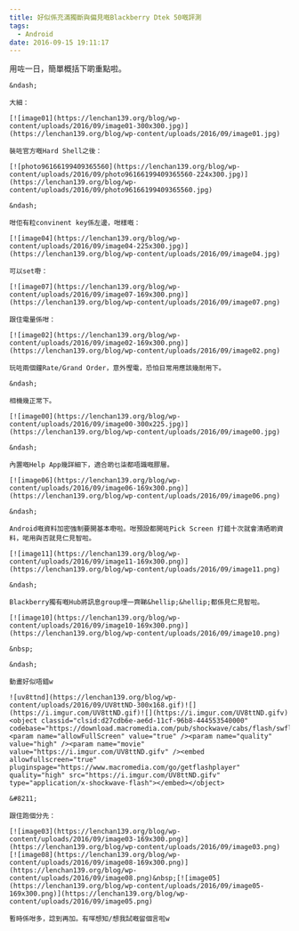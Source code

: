 ```yaml
---
title: 好似係充滿獨斷與偏見嘅Blackberry Dtek 50嘅評測
tags:
  - Android
date: 2016-09-15 19:11:17
---
```


用咗一日，簡單概括下啲重點啦。

	&ndash;

	大細：

	[![image01](https://lenchan139.org/blog/wp-content/uploads/2016/09/image01-300x300.jpg)](https://lenchan139.org/blog/wp-content/uploads/2016/09/image01.jpg)

	裝咗官方嘅Hard Shell之後：

	[![photo96166199409365560](https://lenchan139.org/blog/wp-content/uploads/2016/09/photo96166199409365560-224x300.jpg)](https://lenchan139.org/blog/wp-content/uploads/2016/09/photo96166199409365560.jpg)

	&ndash;

	咁佢有粒convinent key係左邊，咁樣嘅：

	[![image04](https://lenchan139.org/blog/wp-content/uploads/2016/09/image04-225x300.jpg)](https://lenchan139.org/blog/wp-content/uploads/2016/09/image04.jpg)

	可以set嘢：

	[![image07](https://lenchan139.org/blog/wp-content/uploads/2016/09/image07-169x300.png)](https://lenchan139.org/blog/wp-content/uploads/2016/09/image07.png)

	跟住電量係咁：

	[![image02](https://lenchan139.org/blog/wp-content/uploads/2016/09/image02-169x300.png)](https://lenchan139.org/blog/wp-content/uploads/2016/09/image02.png)

	玩咗兩個鐘Rate/Grand Order，意外慳電，恐怕日常用應該幾耐用下。

	&ndash;

	相機幾正常下。

	[![image00](https://lenchan139.org/blog/wp-content/uploads/2016/09/image00-300x225.jpg)](https://lenchan139.org/blog/wp-content/uploads/2016/09/image00.jpg)

	&ndash;

	內置嘅Help App幾詳細下，適合啲乜柒都唔識嘅膠層。

	[![image06](https://lenchan139.org/blog/wp-content/uploads/2016/09/image06-169x300.png)](https://lenchan139.org/blog/wp-content/uploads/2016/09/image06.png)

	&ndash;

	Android嘅資料加密強制要開基本嘢啦。咁預設都開咗Pick Screen 打錯十次就會清晒啲資料，啱用與否就見仁見智啦。

	[![image11](https://lenchan139.org/blog/wp-content/uploads/2016/09/image11-169x300.png)](https://lenchan139.org/blog/wp-content/uploads/2016/09/image11.png)

	&ndash;

	Blackberry獨有嘅Hub將訊息group埋一齊睇&hellip;&hellip;都係見仁見智啦。

	[![image10](https://lenchan139.org/blog/wp-content/uploads/2016/09/image10-169x300.png)](https://lenchan139.org/blog/wp-content/uploads/2016/09/image10.png)

	&nbsp;

	&ndash;

	動畫好似唔錯w

	![uv8ttnd](https://lenchan139.org/blog/wp-content/uploads/2016/09/UV8ttND-300x168.gif)![](https://i.imgur.com/UV8ttND.gif)![](https://i.imgur.com/UV8ttND.gifv)<object classid="clsid:d27cdb6e-ae6d-11cf-96b8-444553540000" codebase="https://download.macromedia.com/pub/shockwave/cabs/flash/swflash.cab#version=6,0,40,0"><param name="allowFullScreen" value="true" /><param name="quality" value="high" /><param name="movie" value="https://i.imgur.com/UV8ttND.gifv" /><embed allowfullscreen="true" pluginspage="https://www.macromedia.com/go/getflashplayer" quality="high" src="https://i.imgur.com/UV8ttND.gifv" type="application/x-shockwave-flash"></embed></object>

	&#8211;

	跟住跑個分先：

	[![image03](https://lenchan139.org/blog/wp-content/uploads/2016/09/image03-169x300.png)](https://lenchan139.org/blog/wp-content/uploads/2016/09/image03.png) [![image08](https://lenchan139.org/blog/wp-content/uploads/2016/09/image08-169x300.png)](https://lenchan139.org/blog/wp-content/uploads/2016/09/image08.png)&nbsp;[![image05](https://lenchan139.org/blog/wp-content/uploads/2016/09/image05-169x300.png)](https://lenchan139.org/blog/wp-content/uploads/2016/09/image05.png)

	暫時係咁多，諗到再加。有咩想知/想我試嘅留個言啦w